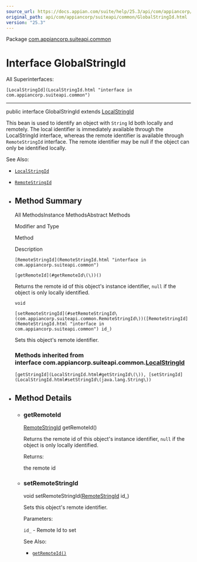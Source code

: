 ```yaml
---
source_url: https://docs.appian.com/suite/help/25.3/api/com/appiancorp/suiteapi/common/GlobalStringId.html
original_path: api/com/appiancorp/suiteapi/common/GlobalStringId.html
version: "25.3"
---
```


Package [com.appiancorp.suiteapi.common](package-summary.html)

# Interface GlobalStringId

All Superinterfaces:

`[LocalStringId](LocalStringId.html "interface in com.appiancorp.suiteapi.common")`

* * *

public interface GlobalStringId extends [LocalStringId](LocalStringId.html "interface in com.appiancorp.suiteapi.common")

This bean is used to identify an object with `String` Id both locally and remotely. The local identifier is immediately available through the LocalStringId interface, whereas the remote identifier is available through `RemoteStringId` interface. The remote identifier may be null if the object can only be identified locally.

See Also:

-   [`LocalStringId`](LocalStringId.html "interface in com.appiancorp.suiteapi.common")
-   [`RemoteStringId`](RemoteStringId.html "interface in com.appiancorp.suiteapi.common")

-   ## Method Summary

    All MethodsInstance MethodsAbstract Methods

    Modifier and Type

    Method

    Description

    `[RemoteStringId](RemoteStringId.html "interface in com.appiancorp.suiteapi.common")`

    `[getRemoteId](#getRemoteId\(\))()`

    Returns the remote id of this object's instance identifier, `null` if the object is only locally identified.

    `void`

    `[setRemoteStringId](#setRemoteStringId\(com.appiancorp.suiteapi.common.RemoteStringId\))([RemoteStringId](RemoteStringId.html "interface in com.appiancorp.suiteapi.common") id_)`

    Sets this object's remote identifier.

    ### Methods inherited from interface com.appiancorp.suiteapi.common.[LocalStringId](LocalStringId.html "interface in com.appiancorp.suiteapi.common")

    `[getStringId](LocalStringId.html#getStringId\(\)), [setStringId](LocalStringId.html#setStringId\(java.lang.String\))`

-   ## Method Details

    -   ### getRemoteId

        [RemoteStringId](RemoteStringId.html "interface in com.appiancorp.suiteapi.common") getRemoteId()

        Returns the remote id of this object's instance identifier, `null` if the object is only locally identified.

        Returns:

        the remote id

    -   ### setRemoteStringId

        void setRemoteStringId([RemoteStringId](RemoteStringId.html "interface in com.appiancorp.suiteapi.common") id\_)

        Sets this object's remote identifier.

        Parameters:

        `id_` - Remote Id to set

        See Also:

        -   [`getRemoteId()`](#getRemoteId\(\))